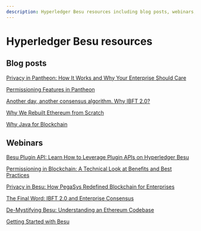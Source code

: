 ```yaml
---
description: Hyperledger Besu resources including blog posts, webinars, and meetup recordings.
---
```


# Hyperledger Besu resources

## Blog posts

[Privacy in Pantheon: How It Works and Why Your Enterprise Should Care]

[Permissioning Features in Pantheon]

[Another day, another consensus algorithm. Why IBFT 2.0?]

[Why We Rebuilt Ethereum from Scratch]

[Why Java for Blockchain]

## Webinars

[Besu Plugin API: Learn How to Leverage Plugin APIs on Hyperledger Besu]

[Permissioning in Blockchain: A Technical Look at Benefits and Best Practices]

[Privacy in Besu: How PegaSys Redefined Blockchain for Enterprises]

[The Final Word: IBFT 2.0 and Enterprise Consensus]

[De-Mystifying Besu: Understanding an Ethereum Codebase]

[Getting Started with Besu]

<!-- Links -->
[Privacy in Pantheon: How It Works and Why Your Enterprise Should Care]: https://pegasys.tech/privacy-in-pantheon-how-it-works-and-why-your-enterprise-should-care/
[Permissioning Features in Pantheon]: https://pegasys.tech/protecting-the-enterprise-permissioning-features-in-pantheon/
[Another day, another consensus algorithm. Why IBFT 2.0?]: https://pegasys.tech/another-day-another-consensus-algorithm-why-ibft-2-0/
[Why We Rebuilt Ethereum from Scratch]: https://media.consensys.net/why-we-rebuilt-ethereum-from-scratch-9e38b6ebd4a2
[Why Java for Blockchain]: https://media.consensys.net/why-java-for-blockchain-73f1b444c2d
[Besu Plugin API: Learn How to Leverage Plugin APIs on Hyperledger Besu]: https://youtu.be/78sa2WuA1rg
[Permissioning in Blockchain: A Technical Look at Benefits and Best Practices]: https://www.youtube.com/watch?v=CD0pHtNDqZs
[Privacy in Besu: How PegaSys Redefined Blockchain for Enterprises]: https://www.youtube.com/watch?v=8l7SSZLyFL8
[The Final Word: IBFT 2.0 and Enterprise Consensus]: https://www.youtube.com/watch?v=YmTUP_dWfME
[De-Mystifying Besu: Understanding an Ethereum Codebase]: https://www.youtube.com/watch?v=OJfib9kTK7U&feature=youtu.be
[Getting Started with Besu]: https://www.youtube.com/watch?v=OKWBr94J9rY&t=1s
